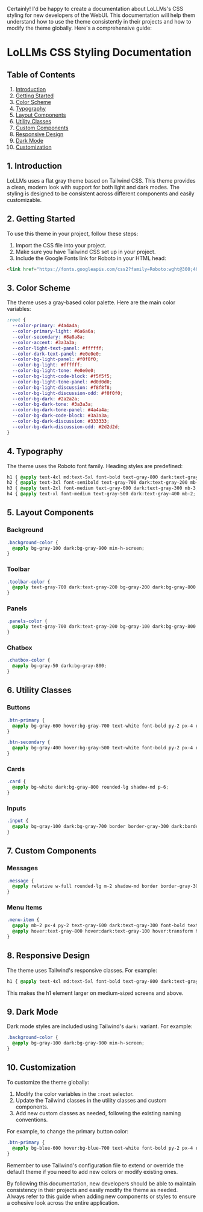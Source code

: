 Certainly! I'd be happy to create a documentation about LoLLMs's CSS styling for new developers of the WebUI. This documentation will help them understand how to use the theme consistently in their projects and how to modify the theme globally. Here's a comprehensive guide:

# LoLLMs CSS Styling Documentation

## Table of Contents
1. [Introduction](#introduction)
2. [Getting Started](#getting-started)
3. [Color Scheme](#color-scheme)
4. [Typography](#typography)
5. [Layout Components](#layout-components)
6. [Utility Classes](#utility-classes)
7. [Custom Components](#custom-components)
8. [Responsive Design](#responsive-design)
9. [Dark Mode](#dark-mode)
10. [Customization](#customization)

## 1. Introduction <a name="introduction"></a>

LoLLMs uses a flat gray theme based on Tailwind CSS. This theme provides a clean, modern look with support for both light and dark modes. The styling is designed to be consistent across different components and easily customizable.

## 2. Getting Started <a name="getting-started"></a>

To use this theme in your project, follow these steps:

1. Import the CSS file into your project.
2. Make sure you have Tailwind CSS set up in your project.
3. Include the Google Fonts link for Roboto in your HTML head:

```html
<link href="https://fonts.googleapis.com/css2?family=Roboto:wght@300;400;500;700&display=swap" rel="stylesheet">
```

## 3. Color Scheme <a name="color-scheme"></a>

The theme uses a gray-based color palette. Here are the main color variables:

```css
:root {
  --color-primary: #4a4a4a;
  --color-primary-light: #6a6a6a;
  --color-secondary: #8a8a8a;
  --color-accent: #3a3a3a;
  --color-light-text-panel: #ffffff;
  --color-dark-text-panel: #e0e0e0;
  --color-bg-light-panel: #f0f0f0;
  --color-bg-light: #ffffff;
  --color-bg-light-tone: #e0e0e0;
  --color-bg-light-code-block: #f5f5f5;
  --color-bg-light-tone-panel: #d0d0d0;
  --color-bg-light-discussion: #f8f8f8;
  --color-bg-light-discussion-odd: #f0f0f0;
  --color-bg-dark: #2a2a2a;
  --color-bg-dark-tone: #3a3a3a;
  --color-bg-dark-tone-panel: #4a4a4a;
  --color-bg-dark-code-block: #3a3a3a;
  --color-bg-dark-discussion: #333333;
  --color-bg-dark-discussion-odd: #2d2d2d;
}
```

## 4. Typography <a name="typography"></a>

The theme uses the Roboto font family. Heading styles are predefined:

```css
h1 { @apply text-4xl md:text-5xl font-bold text-gray-800 dark:text-gray-100 mb-6; }
h2 { @apply text-3xl font-semibold text-gray-700 dark:text-gray-200 mb-4; }
h3 { @apply text-2xl font-medium text-gray-600 dark:text-gray-300 mb-3; }
h4 { @apply text-xl font-medium text-gray-500 dark:text-gray-400 mb-2; }
```

## 5. Layout Components <a name="layout-components"></a>

### Background
```css
.background-color {
  @apply bg-gray-100 dark:bg-gray-900 min-h-screen;
}
```

### Toolbar
```css
.toolbar-color {
  @apply text-gray-700 dark:text-gray-200 bg-gray-200 dark:bg-gray-800 rounded-lg shadow-md;
}
```

### Panels
```css
.panels-color {
  @apply text-gray-700 dark:text-gray-200 bg-gray-100 dark:bg-gray-800 rounded-lg shadow-md;
}
```

### Chatbox
```css
.chatbox-color {
  @apply bg-gray-50 dark:bg-gray-800;
}
```

## 6. Utility Classes <a name="utility-classes"></a>

### Buttons
```css
.btn-primary {
  @apply bg-gray-600 hover:bg-gray-700 text-white font-bold py-2 px-4 rounded;
}

.btn-secondary {
  @apply bg-gray-400 hover:bg-gray-500 text-white font-bold py-2 px-4 rounded;
}
```

### Cards
```css
.card {
  @apply bg-white dark:bg-gray-800 rounded-lg shadow-md p-6;
}
```

### Inputs
```css
.input {
  @apply bg-gray-100 dark:bg-gray-700 border border-gray-300 dark:border-gray-600 rounded-md px-4 py-2 focus:outline-none focus:ring-2 focus:ring-gray-500 dark:focus:ring-gray-400;
}
```

## 7. Custom Components <a name="custom-components"></a>

### Messages
```css
.message {
  @apply relative w-full rounded-lg m-2 shadow-md border border-gray-300 dark:border-gray-600 flex flex-col flex-grow flex-wrap overflow-visible p-5 pb-3 text-lg;
}
```

### Menu Items
```css
.menu-item {
  @apply mb-2 px-4 py-2 text-gray-600 dark:text-gray-300 font-bold text-lg transition-all duration-300 ease-in-out;
  @apply hover:text-gray-800 hover:dark:text-gray-100 hover:transform hover:-translate-y-1;
}
```

## 8. Responsive Design <a name="responsive-design"></a>

The theme uses Tailwind's responsive classes. For example:

```css
h1 { @apply text-4xl md:text-5xl font-bold text-gray-800 dark:text-gray-100 mb-6; }
```

This makes the h1 element larger on medium-sized screens and above.

## 9. Dark Mode <a name="dark-mode"></a>

Dark mode styles are included using Tailwind's `dark:` variant. For example:

```css
.background-color {
  @apply bg-gray-100 dark:bg-gray-900 min-h-screen;
}
```

## 10. Customization <a name="customization"></a>

To customize the theme globally:

1. Modify the color variables in the `:root` selector.
2. Update the Tailwind classes in the utility classes and custom components.
3. Add new custom classes as needed, following the existing naming conventions.

For example, to change the primary button color:

```css
.btn-primary {
  @apply bg-blue-600 hover:bg-blue-700 text-white font-bold py-2 px-4 rounded;
}
```

Remember to use Tailwind's configuration file to extend or override the default theme if you need to add new colors or modify existing ones.

By following this documentation, new developers should be able to maintain consistency in their projects and easily modify the theme as needed. Always refer to this guide when adding new components or styles to ensure a cohesive look across the entire application.